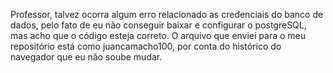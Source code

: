 Professor, talvez ocorra algum erro relacionado as credenciais do banco de dados, pelo fato de eu não conseguir baixar e configurar o postgreSQL, mas acho que o código esteja correto. O arquivo que enviei para o meu repositório está como juancamacho100, por conta do histórico do navegador que eu não soube mudar.